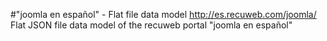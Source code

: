 #"joomla en español" - Flat file data model
http://es.recuweb.com/joomla/
Flat JSON file data model of the recuweb portal "joomla en español"
